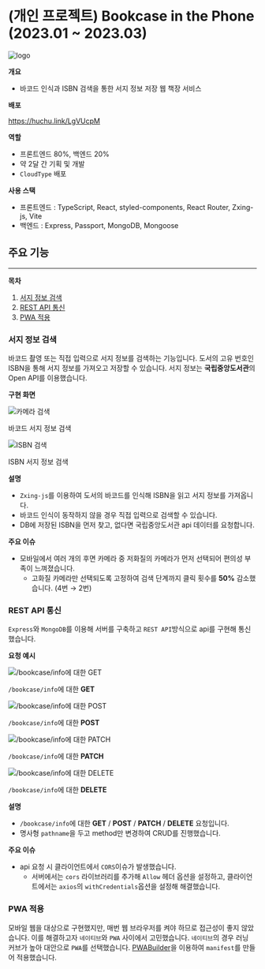 # (개인 프로젝트) Bookcase in the Phone (2023.01 ~ 2023.03)

![logo](https://github.com/Real-Bird/bookcase-in-the-phone/assets/83404864/6ef9a3e3-bd5a-4124-847d-c85609bb5d46)

**개요**

- 바코드 인식과 ISBN 검색을 통한 서지 정보 저장 웹 책장 서비스

**배포**

<https://huchu.link/LgVUcpM>

**역할**

- 프론트엔드 80%, 백엔드 20%
- 약 2달 간 기획 및 개발
- `CloudType` 배포

**사용 스택**

- 프론트엔드 : TypeScript, React, styled-components, React Router, Zxing-js, Vite
- 백엔드 : Express, Passport, MongoDB, Mongoose

## 주요 기능

---

**목차**
1. [서지 정보 검색](#서지-정보-검색)
2. [REST API 통신](#rest-api-통신)
3. [PWA 적용](#pwa-적용)

### 서지 정보 검색

바코드 촬영 또는 직접 입력으로 서지 정보를 검색하는 기능입니다. 도서의 고유 번호인 ISBN을 통해 서지 정보를 가져오고 저장할 수 있습니다. 서지 정보는 **국립중앙도서관**의 Open API를 이용했습니다.

**구현 화면**
  
![카메라 검색](https://github.com/Real-Bird/bookcase-in-the-phone/assets/83404864/8a3f6757-21cb-4aa2-bcd1-82ac09c44ef3)

바코드 서지 정보 검색

![ISBN 검색](https://github.com/Real-Bird/bookcase-in-the-phone/assets/83404864/fe1c988c-ef84-4d1c-aa62-585923e77d36)

ISBN 서지 정보 검색

**설명**

- `Zxing-js`를 이용하여 도서의 바코드를 인식해 ISBN을 읽고 서지 정보를 가져옵니다.
- 바코드 인식이 동작하지 않을 경우 직접 입력으로 검색할 수 있습니다.
- DB에 저장된 ISBN을 먼저 찾고, 없다면 국립중앙도서관 api 데이터를 요청합니다.

**주요 이슈**

- 모바일에서 여러 개의 후면 카메라 중 저화질의 카메라가 먼저 선택되어 편의성 부족이 느껴졌습니다.
    - 고화질 카메라만 선택되도록 고정하여 검색 단계까지 클릭 횟수를 **50%** 감소했습니다. (4번 → 2번)

### REST API 통신

`Express`와 `MongoDB`를 이용해 서버를 구축하고 `REST API`방식으로 api를 구현해 통신했습니다. 

**요청 예시**

![`/bookcase/info`에 대한 **GET**](https://github.com/Real-Bird/bookcase-in-the-phone/assets/83404864/813ca355-c4eb-4a89-bcf3-36fd82d0926d)

`/bookcase/info`에 대한 **GET**

![`/bookcase/info`에 대한 **POST**](https://github.com/Real-Bird/bookcase-in-the-phone/assets/83404864/65981b5b-ab3d-45c8-aedb-a9997fef4b58)

`/bookcase/info`에 대한 **POST**

![`/bookcase/info`에 대한 **PATCH**](https://github.com/Real-Bird/bookcase-in-the-phone/assets/83404864/2478d465-dd73-478f-8362-b251a1cdacd0)

`/bookcase/info`에 대한 **PATCH**

![`/bookcase/info`에 대한 **DELETE**](https://github.com/Real-Bird/bookcase-in-the-phone/assets/83404864/468d2c52-fc35-499a-a101-2b04734d23fa)

`/bookcase/info`에 대한 **DELETE**

**설명**

- `/bookcase/info`에 대한 **GET** / **POST** / **PATCH** / **DELETE** 요청입니다.
- 명사형 `pathname`을 두고 method만 변경하여 CRUD를 진행했습니다.

**주요 이슈**

- api 요청 시 클라이언트에서 `CORS`이슈가 발생했습니다.
    - 서버에서는 `cors` 라이브러리를 추가해 `Allow` 헤더 옵션을 설정하고, 클라이언트에서는 `axios`의 `withCredentials`옵션을 설정해 해결했습니다.

### PWA 적용

모바일 웹을 대상으로 구현했지만, 매번 웹 브라우저를 켜야 하므로 접근성이 좋지 않았습니다. 이를 해결하고자 `네이티브`와 `PWA` 사이에서 고민했습니다. `네이티브`의 경우 러닝 커브가 높아 대안으로 `PWA`를 선택했습니다. [PWABuilder](https://www.pwabuilder.com/)을 이용하여 `manifest`를 만들어 적용했습니다.
